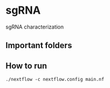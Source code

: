 # sgRNA
sgRNA characterization

## Important folders


## How to run

`./nextflow -c nextflow.config main.nf `
